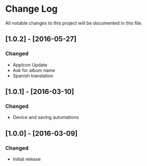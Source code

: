 # Change Log
All notable changes to this project will be documented in this file.

## [1.0.2] - [2016-05-27]
### Changed
- AppIcon Update
- Ask for album name
- Spanish translation

## [1.0.1] - [2016-03-10]
### Changed
- Device and saving automations

## [1.0.0] - [2016-03-09]
### Changed
- Initial release